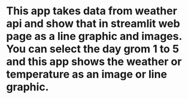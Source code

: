# This app takes data from weather api and show that in streamlit web page as a line graphic and images. You can select the day grom 1 to 5 and this app shows the weather or temperature as an image or line graphic.